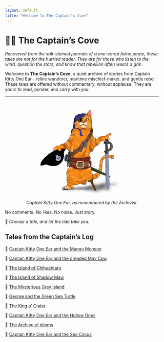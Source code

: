 ```yaml
---
layout: default
title: "Welcome to The Captain’s Cove"
---
```

# 🏴‍☠️ The Captain’s Cove

*Recovered from the salt-stained journals of a one-eared feline pirate, these tales are not for the hurried reader. They are for those who listen to the wind, question the stars, and know that rebellion often wears a grin.*

Welcome to **The Captain’s Cove**, a quiet archive of stories from Captain Kitty One Ear - feline wanderer, maritime mischief-maker, and gentle rebel. These tales are offered without commentary, without applause. They are yours to read, ponder, and carry with you.

<hr>

<p align="center">
  <img src="banner.jpg" alt="Captain Kitty One Ear" width="300"><br>
  <em>Captain Kitty One Ear, as remembered by the Archivist.</em>
</p>

No comments. No likes. No noise. Just story.

🐾 *Choose a tale, and let the tide take you.*


## Tales from the Captain’s Log

🐾 [Captain Kitty One Ear and the Mango Monster](mango-monster)


🐾 [Captain Kitty One Ear and the dreaded May Cow](the-may-cow)


🐾 [The Island of Chihuahua’s](The-Island-of-Chihuahuas)


🐾 [The Island of Shadow Maw](Island-of-Shadow-Maw.md)


🐾 [The Mysterious Grey Island](Mysterious-Grey-Island.md)


🐾 [George and the Green Sea Turtle](Green-Sea-Turtle.md)


🐾 [The King o’ Crabs](King-o-Crabs.md)


🐾 [Captain Kitty One Ear and the Hollow Ones](Hollow-creatures.md)


🐾 [The Archive of idioms](Archive-of-Idioms.md)


🐾 [Captain Kitty One Ear and the Sea Circus](Sa-Circus.md)
